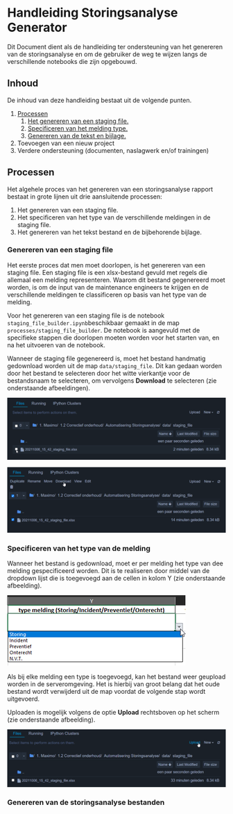 # Handleiding Storingsanalyse Generator
Dit Document dient als de handleiding ter ondersteuning van het genereren van de storingsanalyse en om de gebruiker 
de weg te wijzen langs de verschillende notebooks die zijn opgebouwd.

## Inhoud
De inhoud van deze handleiding bestaat uit de volgende punten.

1. [Processen](#processen)
    1. [Het genereren van een staging file.](#Genereren-van-een-staging-file)
    2. [Specificeren van het melding type.](#Specificeren-van-het-type-van-de-melding)
    3. [Genereren van de tekst en bijlage.](#Genereren-van-de-storingsanalyse-bestanden)
2. Toevoegen van een nieuw project
3. Verdere ondersteuning (documenten, naslagwerk en/of trainingen)

## Processen
Het algehele proces van het genereren van een storingsanalyse rapport bestaat in grote lijnen uit drie aansluitende 
processen:

1. Het genereren van een staging file.
2. Het specificeren van het type van de verschillende meldingen in de staging file.
3. Het genereren van het tekst bestand en de bijbehorende bijlage.

### Genereren van een staging file
Het eerste proces dat men moet doorlopen, is het genereren van een staging file. Een staging file is een xlsx-bestand 
gevuld met regels die allemaal een melding representeren. Waarom dit bestand gegenereerd moet worden, is om de 
input van de maintenance engineers te krijgen en de verschillende meldingen te classificeren op basis van het type van
de melding.

Voor het genereren van een staging file is de notebook `staging_file_builder.ipynb`beschikbaar gemaakt in de map 
`processes/staging_file_builder`. De notebook is aangevuld met de specifieke stappen die doorlopen moeten worden 
voor het starten van, en na het uitvoeren van de notebook.

Wanneer de staging file gegenereerd is, moet het bestand handmatig gedownload worden uit de map `data/staging_file`.
Dit kan gedaan worden door het bestand te selecteren door het witte vierkantje voor de bestandsnaam te selecteren, om
vervolgens **Download** te selecteren (zie onderstaande afbeeldingen).

![Niet mogelijk de afbeelding te tonen.](../../resources/manual_pictures/afbeelding_1.png "../.. voor het navigeren van twee mappen boven waar deze handleiding is opgeslagen")

![Niet mogelijk de afbeelding te tonen.](../../resources/manual_pictures/afbeelding_2.png "")

### Specificeren van het type van de melding
Wanneer het bestand is gedownload, moet er per melding het type van dee melding gespecificeerd worden. Dit is te 
realiseren door middel van de dropdown lijst die is toegevoegd aan de cellen in kolom Y (zie onderstaande afbeelding).

![Niet mogelijk de afbeelding te tonen.](../../resources/manual_pictures/afbeelding_3.png "")

Als bij elke melding een type is toegevoegd, kan het bestand weer geupload worden in de serveromgeving. Het is hierbij 
van groot belang dat het oude bestand wordt verwijderd uit de map voordat de volgende stap wordt uitgevoerd.

Uploaden is mogelijk volgens de optie **Upload** rechtsboven op het scherm (zie onderstaande afbeelding).

![Niet mogelijk de afbeelding te tonen.](../../resources/manual_pictures/afbeelding_4.png "")

### Genereren van de storingsanalyse bestanden
